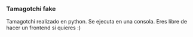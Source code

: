 ### Tamagotchi fake
Tamagotchi realizado en python.
Se ejecuta en una consola.
Eres libre de hacer un frontend si quieres :)

